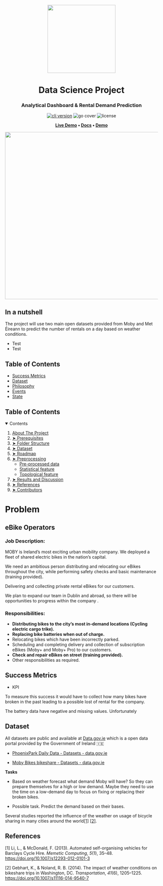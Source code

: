 <p align="center"> 
  <img src="https://www.mobybikes.com/wp-content/uploads/2020/05/logo-1.png" width="224px"/>
</p>
<h1 align="center"> Data Science Project </h1>
<h3 align="center"> Analytical Dashboard & Rental Demand Prediction </h3>  
<p align="center"><a href="https://github.com/create-go-app/cli/releases" target="_blank"><img src="https://img.shields.io/badge/python-v3.9.6-blue?style=for-the-badge&logo=Python" alt="cli version" /></a>&nbsp;<img src="https://img.shields.io/badge/ML_Accuracy-89.2%25-success?style=for-the-badge&logo=none" alt="go cover" />&nbsp;<img src="https://img.shields.io/badge/license-mit-red?style=for-the-badge&logo=none" alt="license" /></p>
<p align="center">
	<strong>
		<a href="https://github.com/pessini/moby-bikes">Live Demo</a>
		•
		<a href="https://github.com/pessini/moby-bikes">Docs</a>
		•
		<a href="https://github.com/pessini/moby-bikes">Demo</a>
	</strong>
</p>

<!-- <p align="center"> 
  <img src="https://github.com/ma-shamshiri/Human-Activity-Recognition/blob/main/images/Signal.gif?raw=true" alt="Sample signal" width="70%" height="70%">
</p> -->
<!-- 
<p align="center"><a href="https://github.com/create-go-app/cli/releases" target="_blank"><img src="https://img.shields.io/badge/python-v3.9.6-blue?style=for-the-badge&logo=none" alt="cli version" /></a>&nbsp;<img src="https://img.shields.io/badge/ML_Accuracy-89.2%25-success?style=for-the-badge&logo=none" alt="go cover" />&nbsp;<img src="https://img.shields.io/badge/license-mit-red?style=for-the-badge&logo=none" alt="license" /></p> -->

<p align="center">
	<img src="https://i.ytimg.com/vi/-s8er6tHD3o/maxresdefault.jpg" width="550">
</p>

## In a nutshell

The project will use two main open datasets provided from Moby and Met Éireann to predict the number of rentals on a day based on weather conditions.

- Test
- Test

## Table of Contents
- [Success Metrics](#success-metrics)
- [Dataset](#dataset)
- [Philosophy](#philosophy)
- [Events](#events)
- [State](#state)


<!-- TABLE OF CONTENTS -->
<h2 id="table-of-contents"> Table of Contents</h2>

<details open="open">
  <summary>Contents</summary>
  <ol>
    <li><a href="#about-the-project">About The Project</a></li>
    <li><a href="#prerequisites"> ➤ Prerequisites</a></li>
    <li><a href="#folder-structure"> ➤ Folder Structure</a></li>
    <li><a href="#dataset"> ➤ Dataset</a></li>
    <li><a href="#roadmap"> ➤ Roadmap</a></li>
    <li>
      <a href="#preprocessing"> ➤ Preprocessing</a>
      <ul>
        <li><a href="#preprocessed-data">Pre-processed data</a></li>
        <li><a href="#statistical-feature">Statistical feature</a></li>
        <li><a href="#topological-feature">Topological feature</a></li>
      </ul>
    </li>
    <!--<li><a href="#experiments">Experiments</a></li>-->
    <li><a href="#results-and-discussion"> ➤ Results and Discussion</a></li>
    <li><a href="#references"> ➤ References</a></li>
    <li><a href="#contributors"> ➤ Contributors</a></li>
  </ol>
</details>

# Problem

## eBike Operators

### Job Description:

MOBY is Ireland’s most exciting urban mobility company. We deployed a fleet of shared electric bikes in the nation’s capital.

We need an ambitious  person distributing and relocating our eBikes throughout the city, while performing safety checks and basic maintenance (training provided).

Delivering and collecting  private rental eBikes for our customers.

We plan to expand our team in Dublin and abroad, so there will be opportunities to progress within the company .

### Responsibilities:

- **Distributing bikes to the city’s most in-demand locations (Cycling electric cargo trike).**
- **Replacing bike batteries when out of charge.**
- Relocating bikes which have been incorrectly parked.
- Scheduling and completing delivery and collection of subscription eBikes (Moby+ and Moby+ Pro) to our customers.
- **Check and repair eBikes on street (training provided).**
- Other responsibilities as required.

## Success Metrics

- KPI

To measure this success it would have to collect how many bikes have broken in the past leading to a possible lost of rental for the company.

The battery data have negative and missing values. Unfortunately 

## Dataset

All datasets are public and available at [Data.gov.ie](https://data.gov.ie/) which is a open data portal provided by the Government of Ireland :ireland:

* [PhoenixPark Daily Data - Datasets - data.gov.ie](https://data.gov.ie/dataset/phoenixpark-daily-data)

* [Moby Bikes bikeshare - Datasets - data.gov.ie](https://data.gov.ie/dataset/moby-bikes)

__Tasks__

- Based on weather forecast what demand Moby will have? So they can prepare themselves for a high or low demand. Maybe they need to use the time on a low-demand day to focus on fixing or replacing their broken bikes.

- Possible task. Predict the demand based on their bases.



Several studies reported the influence of the weather on usage of bicycle sharing in many cities around the world[[1]](#1) [[2]](#2).


## References

<a id="1">[1]</a> Li, L., & McDonald, F. (2013). Automated self-organising vehicles for Barclays Cycle Hire. *Memetic Computing*, *5*(1), 35–48. https://doi.org/10.1007/s12293-012-0101-3

[2] Gebhart, K., & Noland, R. B. (2014). The impact of weather conditions on bikeshare trips in Washington, DC. *Transportation*, *41*(6), 1205–1225. https://doi.org/10.1007/s11116-014-9540-7